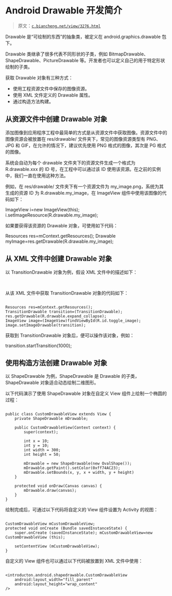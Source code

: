 # Android Drawable 开发简介

> 原文：[`c.biancheng.net/view/3276.html`](http://c.biancheng.net/view/3276.html)

Drawable 是“可绘制的东西”的抽象类，被定义在 android.graphics.drawable 包下。

Drawable 类继承了很多代表不同形状的子类，例如 BitmapDrawable、ShapeDrawable、PictureDrawable 等。开发者也可以定义自己的用于特定形状绘制的子类。

获取 Drawable 对象有三种方式：

*   使用工程资源文件中保存的图像资源。
*   使用 XML 文件定义的 Drawable 属性。
*   通过构造方法构建。

## 从资源文件中创建 Drawable 对象

添加图像到应用程序工程中最简单的方式是从资源文件中获取图像。资源文件中的图像资源会被放置在 res/drawable/ 文件夹下，常见的图像资源类型有 PNG、JPG 和 GIF，在允许的情况下，建议优先使用 PNG 格式的图像，其次是 PG 格式的图像。

系统会自动为每个 drawable 文件夹下的资源文件生成一个格式为 R.drawable.xxx 的 ID 号，在工程中可以通过该 ID 使用该资源。在之前的实例中，我们一直在使用这种方法。

例如，在 res/drawable/ 文件夹下有一个资源文件为 my_image.png，系统为其生成的资源 ID 为 R.drawable.my_image，在 ImageView 组件中使用该图像的代码如下：

ImageView i=new ImageView(this);
i.setImageResource(R.drawable.my_image);

如果要获得该资源的 Drawable 对象，可使用如下代码：

Resources res=mContext.getResources();
Drawable myImage=res.getDrawable(R.drawable.my_image);

## 从 XML 文件中创建 Drawable 对象

以 TransitionDrawable 对象为例，假设 XML 文件中的描述如下：

<transition xmlns:android="http://schemas.android.com/apk/res/android">
    <item android:drawable="@drawable/image_expand">
    <item android:drawable="@drawable/image_collapse">
</transition>

从该 XML 文件中获取 TransitionDrawable 对象的代码如下：

```

Resources res=mContext.getResources();
TransitionDrawable transition=(TransitionDrawable);
res.getDrawable(R.drawable.expand_collapse);
ImageView image=(ImageView)findViewById(R.id.toggle_image);
image.setImageDrawable(transition);
```

获取到 TransitionDrawable 对象后，便可以操作该对象，例如：

transition.startTransition(1000);

## 使用构造方法创建 Drawable 对象

以 ShapeDrawable 为例，ShapeDrawable 是 Drawable 的子类，ShapeDrawable 对象适合动态绘制二维图形。

以下代码演示了使用 ShapeDrawable 对象在自定义 View 组件上绘制一个椭圆的过程：

```

public class CustomDrawableView extends View {
    private ShapeDrawable mDrawable;

    public CustomDrawableView(Context context) {
        super(context);

        int x = 10;
        int y = 10;
        int width = 300;
        int height = 50;

        mDrawable = new ShapeDrawable(new OvalShape());
        mDrawable.getPaint().setColor(0xff74AC23);
        mDrawable.setBounds(x, y, x + width, y + height)
    }

    protected void onDraw(Canvas canvas) {
        mDrawable.draw(canvas);
    }
}
```

绘制完成后，可通过以下代码将自定义的 View 组件设置为 Activity 的视图：

```

CustomDrawableView mCustomDrawableView;
protected void onCreate (Bundle savedInstanceState) {
    super.onCreate (savedInstanceState); mCustomDrawableView=new CustomDrawableView (this);

    setContentView (mCustomDrawableView);
}
```

自定义的 View 组件也可以通过以下代码被放置到 XML 文件中使用：

```

<introducton.android.shapedrawable.CustomDrawableView
    android:layout_width="fill_parent"
    android:layout_height="wrap_content"
/>
```